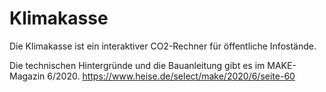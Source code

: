 # Klimakasse
Die Klimakasse ist ein interaktiver CO2-Rechner für öffentliche Infostände.

Die technischen Hintergründe und die Bauanleitung gibt es im MAKE-Magazin 6/2020.
 https://www.heise.de/select/make/2020/6/seite-60
